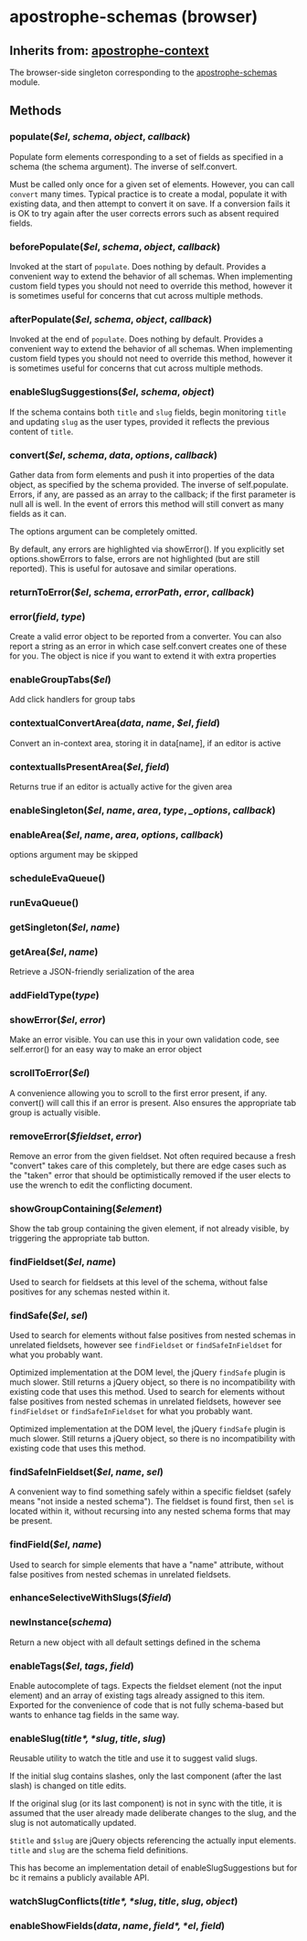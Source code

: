 # apostrophe-schemas (browser)
## Inherits from: [apostrophe-context](../apostrophe-utils/browser-apostrophe-context.md)
The browser-side singleton corresponding to the [apostrophe-schemas](/reference/modules/apostrophe-schemas) module.


## Methods
### populate(*$el*, *schema*, *object*, *callback*)
Populate form elements corresponding to a set of fields as
specified in a schema (the schema argument). The inverse of
self.convert.

Must be called only once for a given set of elements. However,
you can call `convert` many times. Typical practice is to
create a modal, populate it with existing data, and then
attempt to convert it on save. If a conversion fails it is
OK to try again after the user corrects errors such as
absent required fields.
### beforePopulate(*$el*, *schema*, *object*, *callback*)
Invoked at the start of `populate`. Does nothing by default.
Provides a convenient way to extend the behavior of all
schemas. When implementing custom field types you should
not need to override this method, however it is sometimes useful for
concerns that cut across multiple methods.
### afterPopulate(*$el*, *schema*, *object*, *callback*)
Invoked at the end of `populate`. Does nothing by default.
Provides a convenient way to extend the behavior of all
schemas. When implementing custom field types you should
not need to override this method, however it is sometimes useful for
concerns that cut across multiple methods.
### enableSlugSuggestions(*$el*, *schema*, *object*)
If the schema contains both `title` and `slug` fields, begin
monitoring `title` and updating `slug` as the user types,
provided it reflects the previous content of `title`.
### convert(*$el*, *schema*, *data*, *options*, *callback*)
Gather data from form elements and push it into properties of the data
object, as specified by the schema provided. The inverse of
self.populate. Errors, if any, are passed as an array to
the callback; if the first parameter is null all is well. In the
event of errors this method will still convert as many fields
as it can.

The options argument can be completely omitted.

By default, any errors are highlighted via showError().
If you explicitly set options.showErrors to false, errors are
not highlighted (but are still reported). This is useful
for autosave and similar operations.
### returnToError(*$el*, *schema*, *errorPath*, *error*, *callback*)

### error(*field*, *type*)
Create a valid error object to be reported from a converter.
You can also report a string as an error in which case self.convert
creates one of these for you. The object is nice if you want to
extend it with extra properties
### enableGroupTabs(*$el*)
Add click handlers for group tabs
### contextualConvertArea(*data*, *name*, *$el*, *field*)
Convert an in-context area, storing it in data[name],
if an editor is active
### contextualIsPresentArea(*$el*, *field*)
Returns true if an editor is actually active for the given area
### enableSingleton(*$el*, *name*, *area*, *type*, *_options*, *callback*)

### enableArea(*$el*, *name*, *area*, *options*, *callback*)
options argument may be skipped
### scheduleEvaQueue()

### runEvaQueue()

### getSingleton(*$el*, *name*)

### getArea(*$el*, *name*)
Retrieve a JSON-friendly serialization of the area
### addFieldType(*type*)

### showError(*$el*, *error*)
Make an error visible. You can use this in your own validation
code, see self.error() for an easy way to make an error object
### scrollToError(*$el*)
A convenience allowing you to scroll to the first error present,
if any. convert() will call this if an error is present.
Also ensures the appropriate tab group is actually visible.
### removeError(*$fieldset*, *error*)
Remove an error from the given fieldset. Not often required
because a fresh "convert" takes care of this completely,
but there are edge cases such as the "taken" error that
should be optimistically removed if the user elects to
use the wrench to edit the conflicting document.
### showGroupContaining(*$element*)
Show the tab group containing the given element, if not already visible,
by triggering the appropriate tab button.
### findFieldset(*$el*, *name*)
Used to search for fieldsets at this level of the schema,
without false positives for any schemas nested within it.
### findSafe(*$el*, *sel*)
Used to search for elements without false positives from nested
schemas in unrelated fieldsets, however see `findFieldset` or
`findSafeInFieldset` for what you probably want.

Optimized implementation at the DOM level, the jQuery
`findSafe` plugin is much slower. Still returns a
jQuery object, so there is no incompatibility with
existing code that uses this method.
Used to search for elements without false positives from nested
schemas in unrelated fieldsets, however see `findFieldset` or
`findSafeInFieldset` for what you probably want.

Optimized implementation at the DOM level, the jQuery
`findSafe` plugin is much slower. Still returns a
jQuery object, so there is no incompatibility with
existing code that uses this method.
### findSafeInFieldset(*$el*, *name*, *sel*)
A convenient way to find something safely within a specific fieldset
(safely means "not inside a nested schema"). The fieldset is found first,
then `sel` is located within it, without recursing into any nested
schema forms that may be present.
### findField(*$el*, *name*)
Used to search for simple elements that have a
"name" attribute, without false positives from nested
schemas in unrelated fieldsets.
### enhanceSelectiveWithSlugs(*$field*)

### newInstance(*schema*)
Return a new object with all default settings
defined in the schema
### enableTags(*$el*, *tags*, *field*)
Enable autocomplete of tags. Expects the fieldset element
(not the input element) and an array of existing tags already
assigned to this item. Exported for the convenience of
code that is not fully schema-based but wants to enhance
tag fields in the same way.
### enableSlug(*$title*, *$slug*, *title*, *slug*)
Reusable utility to watch the title and use it to
suggest valid slugs.

If the initial slug contains slashes, only the last component
(after the last slash) is changed on title edits.

If the original slug (or its last component) is not in sync with the
title, it is assumed that the user already made deliberate changes to
the slug, and the slug is not automatically updated.

`$title` and `$slug` are jQuery objects referencing the actually
input elements. `title` and `slug` are the schema field definitions.

This has become an implementation detail of enableSlugSuggestions
but for bc it remains a publicly available API.
### watchSlugConflicts(*$title*, *$slug*, *title*, *slug*, *object*)

### enableShowFields(*data*, *name*, *$field*, *$el*, *field*)

